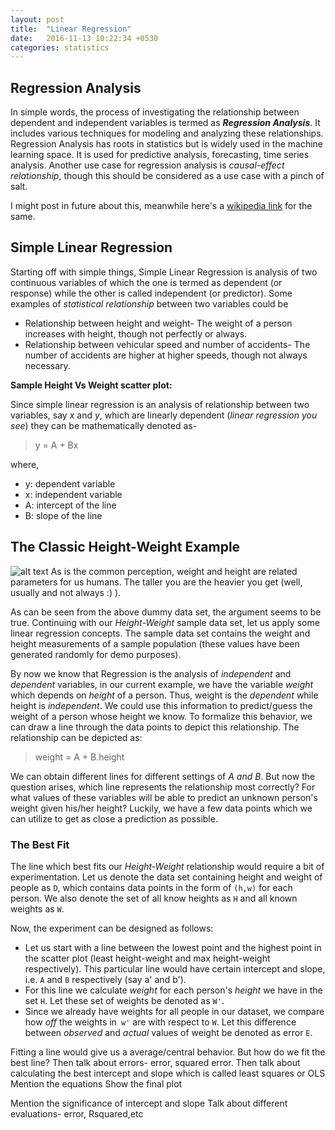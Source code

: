 ```yaml
---
layout: post
title:  "Linear Regression"
date:   2016-11-13 10:22:34 +0530
categories: statistics
---
```

## Regression Analysis
In simple words, the process of investigating the relationship between dependent and independent variables is termed as ___Regression Analysis___. It includes various techniques for modeling and analyzing these relationships. Regression Analysis has roots in statistics but is widely used in the machine learning space. It is used for predictive analysis, forecasting, time series analysis. Another use case for regression analysis is _causal-effect relationship_, though this should be considered as a use case with a pinch of salt.

I might post in future about this, meanwhile here's a [wikipedia link](https://en.wikipedia.org/wiki/Correlation_does_not_imply_causation) for the same.


## Simple Linear Regression
Starting off with simple things, Simple Linear Regression is analysis of two continuous variables of which the one is termed as dependent (or response) while the other is called independent (or predictor). Some examples of _statistical relationship_ between two variables could be
+ Relationship between height and weight- The weight of a person increases with height, though not perfectly or always.
+ Relationship between vehicular speed and number of accidents- The number of accidents are higher at higher speeds, though not always necessary.

**Sample Height Vs Weight scatter plot:**



Since simple linear regression is an analysis of relationship between two variables, say _x_ and _y_, which are linearly dependent (_linear regression you see_) they can be mathematically denoted as-

> y = A + Bx

where,
  + y: dependent variable
  + x: independent variable
  + A: intercept of the line
  + B: slope of the line


## The Classic Height-Weight Example

![alt text][sample_ols]
As is the common perception, weight and height are related parameters for us humans. The taller you are the heavier you get (well, usually and not always :) ).

As can be seen from the above dummy data set, the argument seems to be true. Continuing with our _Height-Weight_ sample data set, let us apply some linear regression concepts. The sample data set contains the weight and height measurements of a sample population (these values have been generated randomly for demo purposes).

By now we know that Regression is the analysis of _independent_ and _dependent_ variables, in our current example, we have the variable _weight_ which depends on _height_ of a person. Thus, weight is the _dependent_ while height is _independent_. We could use this information to predict/guess the weight of a person whose height we know. To formalize this behavior, we can draw a line through the data points to depict this relationship. The relationship can be depicted as:

> weight = A + B.height

We can obtain different lines for different settings of _A and B_. But now the question arises, which line represents the relationship most correctly? For what values of these variables will be able to predict an unknown person's weight given his/her height? Luckily, we have a few data points which we can utilize to get as close a prediction as possible.


### The Best Fit

The line which best fits our _Height-Weight_ relationship would require a bit of experimentation.
Let us denote the data set containing height and weight of people as ```D```, which contains data points in the form of ```(h,w)``` for each person. We also denote the set of all know heights as ```H``` and all known weights as ```W```.

Now, the experiment can be designed as follows:
  + Let us start with a line between the lowest point and the highest point in the scatter plot (least height-weight and max height-weight respectively). This particular line would have certain intercept and slope, i.e. ```A``` and ```B``` respectively (say a' and b').
  + For this line we calculate _weight_ for each person's _height_ we have in the set ```H```. Let these set of weights be denoted as ```W'```.
  + Since we already have weights for all people in our dataset, we compare how _off_ the weights in``` w'``` are with respect to ```W```. Let this difference between _observed_ and _actual_ values of weight be denoted as error ```E```.


Fitting a line would give us a average/central behavior. But how do we fit the best line?
Then talk about errors- error, squared error.
Then talk about calculating the best intercept and slope which is called least squares or OLS
Mention the equations
Show the final plot

Mention the significance of intercept and slope
Talk about different evaluations- error, Rsquared,etc



[sample_ols]: {{site.url}}/assets/img/ols_sample.PNG "Sample Scatter plot of Height Vs Weight"
